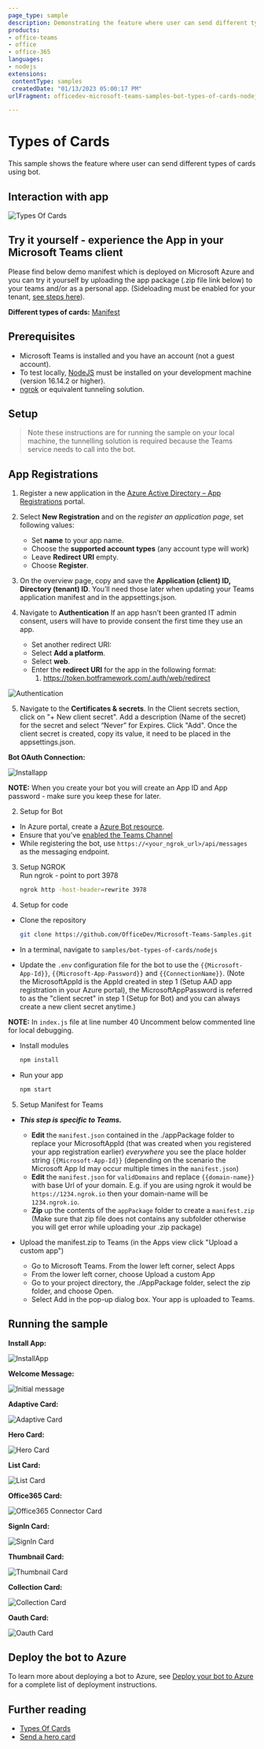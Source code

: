 ```yaml
---
page_type: sample
description: Demonstrating the feature where user can send different types of cards using bot.
products:
- office-teams
- office
- office-365
languages:
- nodejs
extensions:
 contentType: samples
 createdDate: "01/13/2023 05:00:17 PM"
urlFragment: officedev-microsoft-teams-samples-bot-types-of-cards-nodejs

---
```

# Types of Cards

This sample shows the feature where user can send different types of cards using bot.

## Interaction with app

![Types Of Cards](Images/TypesOfCards.gif)

## Try it yourself - experience the App in your Microsoft Teams client
Please find below demo manifest which is deployed on Microsoft Azure and you can try it yourself by uploading the app package (.zip file link below) to your teams and/or as a personal app. (Sideloading must be enabled for your tenant, [see steps here](https://docs.microsoft.com/microsoftteams/platform/concepts/build-and-test/prepare-your-o365-tenant#enable-custom-teams-apps-and-turn-on-custom-app-uploading)).

**Different types of cards:** [Manifest](/samples/bot-all-cards/csharp/demo-manifest/bot-all-cards.zip)

## Prerequisites

-  Microsoft Teams is installed and you have an account (not a guest account).
-  To test locally, [NodeJS](https://nodejs.org/en/download/) must be installed on your development machine (version 16.14.2  or higher).
-  [ngrok](https://ngrok.com/) or equivalent tunneling solution.

## Setup

> Note these instructions are for running the sample on your local machine, the tunnelling solution is required because
> the Teams service needs to call into the bot.

## App Registrations

1) Register a new application in the [Azure Active Directory – App Registrations](https://go.microsoft.com/fwlink/?linkid=2083908) portal.
2) Select **New Registration** and on the *register an application page*, set following values:
    * Set **name** to your app name.
    * Choose the **supported account types** (any account type will work)
    * Leave **Redirect URI** empty.
    * Choose **Register**.
3) On the overview page, copy and save the **Application (client) ID, Directory (tenant) ID**. You’ll need those later when updating your Teams application manifest and in the appsettings.json.
4) Navigate to **Authentication**
    If an app hasn't been granted IT admin consent, users will have to provide consent the first time they use an app.
    
    - Set another redirect URI:
    * Select **Add a platform**.
    * Select **web**.
    * Enter the **redirect URI** for the app in the following format: 
      1) https://token.botframework.com/.auth/web/redirect

![Authentication](Images/Authentication.png)
    
5) Navigate to the **Certificates & secrets**. In the Client secrets section, click on "+ New client secret". Add a description (Name of the secret) for the secret and select “Never” for Expires. Click "Add". Once the client secret is created, copy its value, it need to be placed in the appsettings.json.

**Bot OAuth Connection:**

![Installapp](Images/OauthConnection.png)

**NOTE:** When you create your bot you will create an App ID and App password - make sure you keep these for later.

2. Setup for Bot
- In Azure portal, create a [Azure Bot resource](https://docs.microsoft.com/en-us/azure/bot-service/bot-builder-authentication?view=azure-bot-service-4.0&tabs=csharp%2Caadv2).
- Ensure that you've [enabled the Teams Channel](https://docs.microsoft.com/en-us/azure/bot-service/channel-connect-teams?view=azure-bot-service-4.0)
- While registering the bot, use `https://<your_ngrok_url>/api/messages` as the messaging endpoint.

3. Setup NGROK  
Run ngrok - point to port 3978

    ```bash
    ngrok http -host-header=rewrite 3978
    ```

4. Setup for code
  - Clone the repository

    ```bash
    git clone https://github.com/OfficeDev/Microsoft-Teams-Samples.git
    ```

  - In a terminal, navigate to `samples/bot-types-of-cards/nodejs`

  - Update the `.env` configuration file for the bot to use the `{{Microsoft-App-Id}}`, `{{Microsoft-App-Password}}` and `{{ConnectionName}}`.  (Note the MicrosoftAppId is the AppId created in step 1 (Setup AAD app registration in your Azure portal), the MicrosoftAppPassword is referred to as the "client secret" in step 1 (Setup for Bot) and you can always create a new client secret anytime.)

  **NOTE:** In `index.js` file at line number 40 Uncomment below commented line for local debugging.

  - Install modules

    ```bash
    npm install
    ```

  - Run your app

    ```bash
    npm start
    ```

5. Setup Manifest for Teams
- __*This step is specific to Teams.*__
    - **Edit** the `manifest.json` contained in the ./appPackage folder to replace your MicrosoftAppId (that was created when you registered your app registration earlier) *everywhere* you see the place holder string `{{Microsoft-App-Id}}` (depending on the scenario the Microsoft App Id may occur multiple times in the `manifest.json`)
    - **Edit** the `manifest.json` for `validDomains` and replace `{{domain-name}}` with base Url of your domain. E.g. if you are using ngrok it would be `https://1234.ngrok.io` then your domain-name will be `1234.ngrok.io`.
    - **Zip** up the contents of the `appPackage` folder to create a `manifest.zip` (Make sure that zip file does not contains any subfolder otherwise you will get error while uploading your .zip package)

- Upload the manifest.zip to Teams (in the Apps view click "Upload a custom app")
   - Go to Microsoft Teams. From the lower left corner, select Apps
   - From the lower left corner, choose Upload a custom App
   - Go to your project directory, the ./AppPackage folder, select the zip folder, and choose Open.
   - Select Add in the pop-up dialog box. Your app is uploaded to Teams.


## Running the sample

**Install App:**

![InstallApp](Images/1.AddApp.png)

**Welcome Message:**

![Initial message](Images/1.Welcome.png)

**Adaptive Card:**

![Adaptive Card](Images/2.AdaptiveCard.png)

**Hero Card:**

![Hero Card](Images/3.HeroCard.png)

**List Card:**

![List Card](Images/4.ListCard.png)

**Office365 Card:**

![Office365 Connector Card](Images/5.Office365ConnectorCard.png)

**SignIn Card:**

![SignIn Card](Images/6.SignIncard.png)

**Thumbnail Card:**

![Thumbnail Card](Images/7.ThumbnailCard.png)

**Collection Card:**

![Collection Card](Images/8.CollectionCard.png)

**Oauth Card:**

![Oauth Card](Images/9.OathCard.png)

## Deploy the bot to Azure

To learn more about deploying a bot to Azure, see [Deploy your bot to Azure](https://aka.ms/azuredeployment) for a complete list of deployment instructions.

## Further reading
- [Types Of Cards](https://learn.microsoft.com/en-us/microsoftteams/platform/task-modules-and-cards/cards/cards-reference#thumbnail-card)
- [Send a hero card](https://learn.microsoft.com/en-us/azure/bot-service/bot-builder-howto-add-media-attachments?view=azure-bot-service-4.0&tabs=javascript#send-a-hero-card&preserve-view=true)
